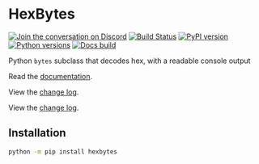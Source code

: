 # HexBytes

[![Join the conversation on Discord](https://img.shields.io/discord/809793915578089484?color=blue&label=chat&logo=discord&logoColor=white)](https://discord.gg/GHryRvPB84)
[![Build Status](https://circleci.com/gh/ethereum/hexbytes.svg?style=shield)](https://circleci.com/gh/ethereum/hexbytes)
[![PyPI version](https://badge.fury.io/py/hexbytes.svg)](https://badge.fury.io/py/hexbytes)
[![Python versions](https://img.shields.io/pypi/pyversions/hexbytes.svg)](https://pypi.python.org/pypi/hexbytes)
[![Docs build](https://readthedocs.org/projects/hexbytes/badge/?version=latest)](https://hexbytes.readthedocs.io/en/latest/?badge=latest)

Python `bytes` subclass that decodes hex, with a readable console output

Read the [documentation](https://hexbytes.readthedocs.io/).

View the [change log](https://hexbytes.readthedocs.io/en/latest/release_notes.html).

View the [change log](https://%3CRTD_NAME%3E.readthedocs.io/en/latest/release_notes.html).

## Installation

```sh
python -m pip install hexbytes
```
